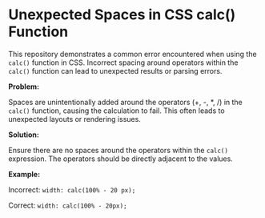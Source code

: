 # Unexpected Spaces in CSS calc() Function

This repository demonstrates a common error encountered when using the `calc()` function in CSS.  Incorrect spacing around operators within the `calc()` function can lead to unexpected results or parsing errors.

**Problem:**

Spaces are unintentionally added around the operators (+, -, *, /) in the `calc()` function, causing the calculation to fail. This often leads to unexpected layouts or rendering issues.

**Solution:**

Ensure there are no spaces around the operators within the `calc()` expression. The operators should be directly adjacent to the values.

**Example:**

Incorrect: `width: calc(100% - 20 px);`

Correct: `width: calc(100% - 20px);`